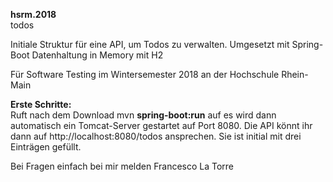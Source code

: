 <b>hsrm.2018</b><br>
todos

Initiale Struktur für eine API, um Todos zu verwalten. Umgesetzt mit Spring-Boot Datenhaltung in Memory mit H2

Für Software Testing im Wintersemester 2018 an der Hochschule Rhein-Main

<b>Erste Schritte:</b><br>
Ruft nach dem Download mvn <b>spring-boot:run</b> auf es wird dann automatisch ein Tomcat-Server gestartet auf Port 8080.
Die API könnt ihr dann auf http://localhost:8080/todos ansprechen.
Sie ist initial mit drei Einträgen gefüllt.

Bei Fragen einfach bei mir melden
Francesco La Torre